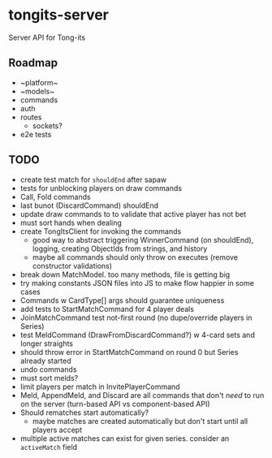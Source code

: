 # tongits-server
Server API for Tong-its

## Roadmap
- ~platform~
- ~models~
- commands
- auth
- routes
  - sockets?
- e2e tests

## TODO
- create test match for `shouldEnd` after sapaw
- tests for unblocking players on draw commands
- Call, Fold commands
- last bunot (DiscardCommand) shouldEnd
- update draw commands to to validate that active player has not bet
- must sort hands when dealing
- create TongItsClient for invoking the commands
  - good way to abstract triggering WinnerCommand (on shouldEnd), logging, creating ObjectIds from strings, and history
  - maybe all commands should only throw on executes (remove constructor validations)
- break down MatchModel. too many methods, file is getting big
- try making constants JSON files into JS to make flow happier in some cases
- Commands w CardType[] args should guarantee uniqueness
- add tests to StartMatchCommand for 4 player deals
- JoinMatchCommand test not-first round (no dupe/override players in Series)
- test MeldCommand (DrawFromDiscardCommand?) w 4-card sets and longer straights
- should throw error in StartMatchCommand on round 0 but Series already started
- undo commands
- must sort melds?
- limit players per match in InvitePlayerCommand
- Meld, AppendMeld, and Discard are all commands that don't _need_ to run on the server (turn-based API vs component-based API)
- Should rematches start automatically?
  - maybe matches are created automatically but don't start until all players accept
- multiple active matches can exist for given series. consider an `activeMatch` field
